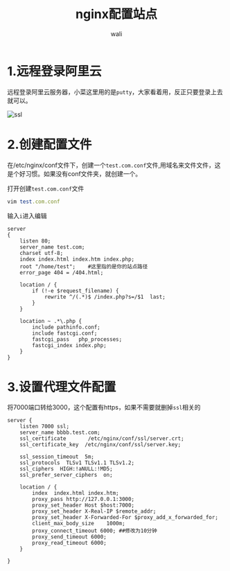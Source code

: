 ﻿---
layout: post
title: nginx配置站点   #标题
tagline: 
category: nginx      #分类
author: wali    #作者
tag: nginx     #标签
ghurl:        #github url
ghurl_zip:    #github zip下载
comments: true

post_nav: false
---

# 1.远程登录阿里云

远程登录阿里云服务器，小菜这里用的是`putty`，大家看着用，反正只要登录上去就可以。 

![ssl](https://raw.githubusercontent.com/walidream/blogimage/master/waliblogImage/nginx/nginx_1.jpg)

# 2.创建配置文件

在/etc/nginx/conf文件下，创建一个`test.com.conf`文件,用域名来文件文件，这是个好习惯。如果没有conf文件夹，就创建一个。

打开创建`test.com.conf`文件	
```ruby
vim test.com.conf
```
输入`i`进入编辑

```nginx
server
{
    listen 80;
    server_name test.com;
    charset utf-8;
    index index.html index.htm index.php;
    root "/home/test";    #这里指的是你的站点路径
    error_page 404 = /404.html;

    location / {
        if (!-e $request_filename) {
            rewrite ^/(.*)$ /index.php?s=/$1  last;
        }
    }

    location ~ .*\.php {
        include pathinfo.conf;
        include fastcgi.conf;
        fastcgi_pass   php_processes;
        fastcgi_index index.php;
    }
}

```


# 3.设置代理文件配置

将7000端口转给3000，这个配置有https，如果不需要就删掉`ssl`相关的

```nginx
server {
	listen 7000 ssl;
	server_name bbbb.test.com;
	ssl_certificate       /etc/nginx/conf/ssl/server.crt;
	ssl_certificate_key  /etc/nginx/conf/ssl/server.key;							

	ssl_session_timeout  5m;
	ssl_protocols  TLSv1 TLSv1.1 TLSv1.2;
	ssl_ciphers  HIGH:!aNULL:!MD5;
	ssl_prefer_server_ciphers  on;

	location / {
		index  index.html index.htm;
		proxy_pass http://127.0.0.1:3000;
		proxy_set_header Host $host:7000;
		proxy_set_header X-Real-IP $remote_addr;
		proxy_set_header X-Forwarded-For $proxy_add_x_forwarded_for;
		client_max_body_size    1000m;
		proxy_connect_timeout 6000; ##修改为10分钟
		proxy_send_timeout 6000;
		proxy_read_timeout 6000;
	}

}

```














